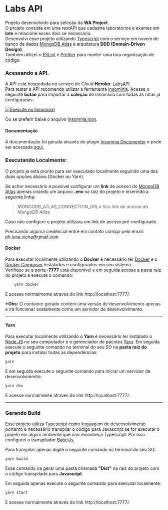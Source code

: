 # Labs API

Projeto desenvolvido para seleção da **WA Project**.  
O projeto consiste em uma restAPI que cadastre laboratórios e exames em **lote** e relacione esses dois se necessário.  
Desenvolvi esse projeto utilizando [Typescript](https://www.typescriptlang.org/) com o serviço em nuvem de banco de dados 
[MongoDB Atlas](https://www.mongodb.com/) e arquitetura **DDD (Domain-Driven Design)**.  
Também utilizei o [ESLint](https://eslint.org/) e [Prettier](https://prettier.io/) para manter uma boa organização de código.

### Acessando a API.

A API está hospedada no serviço de Cloud **Heroku**: [LabsAPI](https://labs-api-wa-project.herokuapp.com/)   
Para testar a API recomendo utilizar a ferramenta [Insominia](https://insomnia.rest/download).
Acesse o seguinte **botão** para importar a **coleção** do Insominia com todas as rotas já configuradas:  

[![Execute no Insomnia}](https://insomnia.rest/images/run.svg)](https://insomnia.rest/run/?label=Labs%20API&uri=https%3A%2F%2Flabs-api-wa-project.herokuapp.com%2Finsomnia-download)

Ou se preferir baixe o arquivo [insomnia.json](https://labs-api-wa-project.herokuapp.com/insomnia-download).

#### Documentação

A documentação foi gerada através do plugin [Insomnia Documenter](https://github.com/jozsefsallai/insomnia-documenter) e pode ser acessada [aqui.](https://labs-api-wa-project.herokuapp.com/docs/)
### Executando Localmente:

O projeto ja está pronto para ser executado localmente seguindo uma das duas opções abaixo (Docker ou Yarn).

Se achar necessário é possivel configurar um **link** de acesso do [MongoDB Atlas](https://www.mongodb.com/) apenas criando um arquivo **.env** na raiz do projeto e inserindo a seguinte linha:

> MONGODB_ATLAS_CONNECTION_URL= _Seu link de acesso do MongoDB Atlas_

Caso não configure o projeto utilizara um link de acesso pré-configurado.

Precisando alguma credêncial entre em contato comigo pelo email: <ph.luna.vieira@gmail.com>

#### Docker

Para executar localmente utilizando o **Docker** é necessário ter [Docker](https://www.docker.com/) e o [Docker Composer](https://docs.docker.com/compose/)
instalados e configurados em seu sistema.   
Verifique se a porta **:7777** está disponível e em seguida acesse a pasta raíz do projeto e execute o comando:

```bash
    yarn docker
``` 

E acesse normalmente através do link http://localhost:7777/.   

**\*Obs:** O container gerado contem uma versão de desenvolvimento apenas e irá funcionar exatamente como um servidor de desenvolvimento. 

---
#### Yarn

Para executar localmente utilizando o **Yarn** é necessário ter instalado o [Node.JS](https://nodejs.org) no seu computador e o gerenciador de pacotes [Yarn](https://yarnpkg.com/).
Em seguida execute o seguinte comando no terminal do seu SO na **pasta raiz do projeto** para instalar todas as dependências:

```bash
yarn
```

E em seguida execute o seguinte comando para iniciar um servidor de desenvolvimento:

```bash
yarn dev
```

E acesse normalmente através do link http://localhost:7777/.  

---
### Gerando Build

Esse projeto utiliza [Typescript](https://www.typescriptlang.org/) como linguagem de desenvolvimento portanto é necessário transpilar o código para Javascript se for executar o projeto em algum ambiente que não reconheça Typescript.
Por isso configurei o transpilador [BabelJs](https://babeljs.io/).

Para transpilar apenas digite o seguinte comando no terminal do seu SO:

```bash
yarn build
```

Esse comando ira gerar uma pasta chamada **"Dist"** na raiz do projeto com o código transpilado para **Javascript**.

Em seguida apenas execute o seguinte comando para executar localmente:

```bash
yarn start
```

E acesse normalmente através do link http://localhost:7777/.  